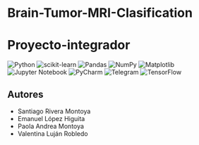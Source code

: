 # Brain-Tumor-MRI-Clasification

# Proyecto-integrador

![Python](https://img.shields.io/badge/python-3670A0?style=for-the-badge&logo=python&logoColor=ffdd54) ![scikit-learn](https://img.shields.io/badge/scikit--learn-%23F7931E.svg?style=for-the-badge&logo=scikit-learn&logoColor=white) ![Pandas](https://img.shields.io/badge/pandas-%23150458.svg?style=for-the-badge&logo=pandas&logoColor=white) ![NumPy](https://img.shields.io/badge/numpy-%23013243.svg?style=for-the-badge&logo=numpy&logoColor=white) ![Matplotlib](https://img.shields.io/badge/Matplotlib-%23ffffff.svg?style=for-the-badge&logo=Matplotlib&logoColor=black) ![Jupyter Notebook](https://img.shields.io/badge/jupyter-%23FA0F00.svg?style=for-the-badge&logo=jupyter&logoColor=white) ![PyCharm](https://img.shields.io/badge/PyCharm-000?logo=pycharm&logoColor=fff) ![Telegram](https://img.shields.io/badge/Telegram-2CA5E0?logo=telegram&logoColor=white) ![TensorFlow](https://img.shields.io/badge/TensorFlow-FF6F00?style=for-the-badge&logo=tensorflow&logoColor=white)



## Autores

- Santiago Rivera Montoya
- Emanuel López Higuita
- Paola Andrea Montoya
- Valentina Luján Robledo
